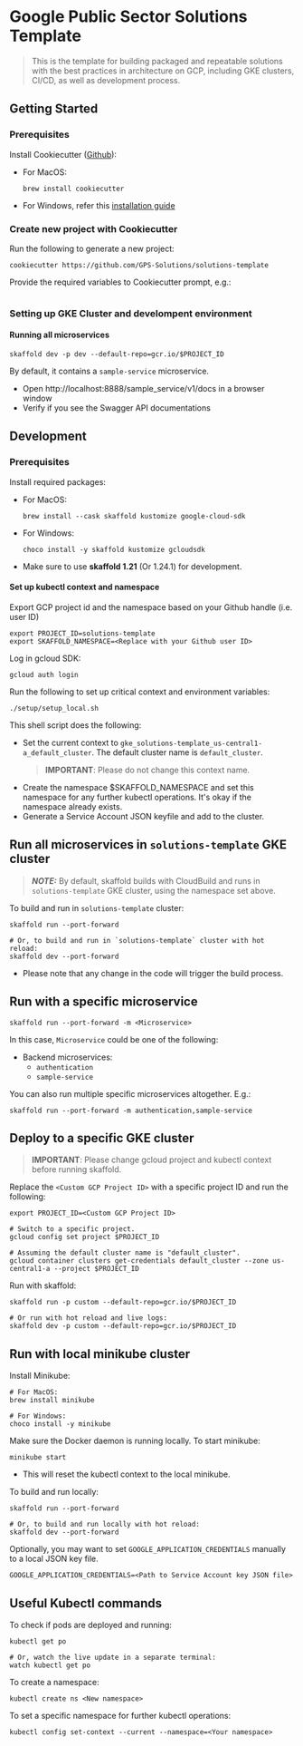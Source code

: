 # Google Public Sector Solutions Template

> This is the template for building packaged and repeatable solutions with
> the best practices in architecture on GCP, including GKE clusters, CI/CD,
> as well as development process.

## Getting Started

### Prerequisites

Install Cookiecutter ([Github](https://github.com/cookiecutter/cookiecutter)):
- For MacOS:
  ```
  brew install cookiecutter
  ```

- For Windows, refer this [installation guide](https://cookiecutter.readthedocs.io/en/latest/installation.html#install-cookiecutter)

### Create new project with Cookiecutter

Run the following to generate a new project:
```
cookiecutter https://github.com/GPS-Solutions/solutions-template
```

Provide the required variables to Cookiecutter prompt, e.g.:
```

```

### Setting up GKE Cluster and develompent environment

#### Running all microservices

```
skaffold dev -p dev --default-repo=gcr.io/$PROJECT_ID
```

By default, it contains a `sample-service` microservice.
- Open http://localhost:8888/sample_service/v1/docs in a browser window
- Verify if you see the Swagger API documentations


## Development

### Prerequisites

Install required packages:

- For MacOS:
  ```
  brew install --cask skaffold kustomize google-cloud-sdk
  ```

- For Windows:
  ```
  choco install -y skaffold kustomize gcloudsdk
  ```

* Make sure to use __skaffold 1.21__ (Or 1.24.1) for development.

#### Set up kubectl context and namespace

Export GCP project id and the namespace based on your Github handle (i.e. user ID)
```
export PROJECT_ID=solutions-template
export SKAFFOLD_NAMESPACE=<Replace with your Github user ID>
```

Log in gcloud SDK:
```
gcloud auth login
```

Run the following to set up critical context and environment variables:

```
./setup/setup_local.sh
```

This shell script does the following:
- Set the current context to `gke_solutions-template_us-central1-a_default_cluster`. The default cluster name is `default_cluster`.
  > **IMPORTANT**: Please do not change this context name.
- Create the namespace $SKAFFOLD_NAMESPACE and set this namespace for any further kubectl operations. It's okay if the namespace already exists.
- Generate a Service Account JSON keyfile and add to the cluster.

## Run all microservices in `solutions-template` GKE cluster

> **_NOTE:_**  By default, skaffold builds with CloudBuild and runs in `solutions-template` GKE cluster, using the namespace set above.

To build and run in `solutions-template` cluster:
```
skaffold run --port-forward

# Or, to build and run in `solutions-template` cluster with hot reload:
skaffold dev --port-forward
```
- Please note that any change in the code will trigger the build process.

## Run with a specific microservice

```
skaffold run --port-forward -m <Microservice>
```

In this case, `Microservice` could be one of the following:
- Backend microservices:
  - `authentication`
  - `sample-service`

You can also run multiple specific microservices altogether. E.g.:

```
skaffold run --port-forward -m authentication,sample-service
```

## Deploy to a specific GKE cluster

> **IMPORTANT**: Please change gcloud project and kubectl context before running skaffold.

Replace the `<Custom GCP Project ID>` with a specific project ID and run the following:
```
export PROJECT_ID=<Custom GCP Project ID>

# Switch to a specific project.
gcloud config set project $PROJECT_ID

# Assuming the default cluster name is "default_cluster".
gcloud container clusters get-credentials default_cluster --zone us-central1-a --project $PROJECT_ID
```

Run with skaffold:
```
skaffold run -p custom --default-repo=gcr.io/$PROJECT_ID

# Or run with hot reload and live logs:
skaffold dev -p custom --default-repo=gcr.io/$PROJECT_ID
```

## Run with local minikube cluster

Install Minikube:

```
# For MacOS:
brew install minikube

# For Windows:
choco install -y minikube
```

Make sure the Docker daemon is running locally. To start minikube:
```
minikube start
```
- This will reset the kubectl context to the local minikube.

To build and run locally:
```
skaffold run --port-forward

# Or, to build and run locally with hot reload:
skaffold dev --port-forward
```

Optionally, you may want to set `GOOGLE_APPLICATION_CREDENTIALS` manually to a local JSON key file.
```
GOOGLE_APPLICATION_CREDENTIALS=<Path to Service Account key JSON file>
```

## Useful Kubectl commands

To check if pods are deployed and running:
```
kubectl get po

# Or, watch the live update in a separate terminal:
watch kubectl get po
```

To create a namespace:
```
kubectl create ns <New namespace>
```

To set a specific namespace for further kubectl operations:
```
kubectl config set-context --current --namespace=<Your namespace>
```
